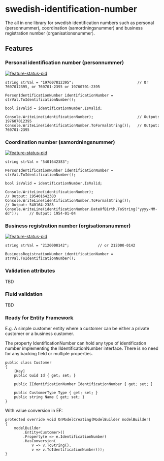 # swedish-identification-number

The all in one library for swedish identification numbers such as personal (personnummer), coordination (samordningsnummer) and business registration number (organisationsnummer).

## Features

### Personal identification number (personnummer)
[![feature-status-pid](https://img.shields.io/badge/Status-In%20progress-yellow.svg)](https://github.com/psafth/swedish-identification-number/issues/4)

```
string strVal = "197607012395";                             // Or 7607012395, or 760701-2395 or 19760701-2395

PersonIdentificationNumber identificationNumber = strVal.ToIdentificationNumber();

bool isValid = identificationNumber.IsValid;

Console.WriteLine(identificationNumber);                    // Output: 197607012395
Console.WriteLine(identificationNumber.ToFormalString());   // Output: 760701-2395

```

### Coordination number (samordningsnummer)
[![feature-status-pid](https://img.shields.io/badge/Status-In%20progress-yellow.svg)](https://github.com/psafth/swedish-identification-number/issues/4)

```
string strVal = "5401642383";

PersonIdentificationNumber identificationNumber = strVal.ToIdentificationNumber();

bool isValid = identificationNumber.IsValid;

Console.WriteLine(identificationNumber);                                        // Output: 195401642383
Console.WriteLine(identificationNumber.ToFormalString());                       // Output: 540164-2383
Console.WriteLine(identificationNumber.DateOfBirth.ToString("yyyy-MM-dd"));     // Output: 1954-01-04
```

### Business registration number (orgisationsnummer)
[![feature-status-pid](https://img.shields.io/badge/Status-In%20progress-yellow.svg)](https://github.com/psafth/swedish-identification-number/issues/5)
```
string strVal = "2120000142";             // or 212000-0142

BusinessRegistrationNumber identificationNumber = strVal.ToIdentificationNumber();
```

### Validation attributes
TBD

### Fluid validation
TBD

### Ready for Entity Framework
E.g. A simple customer entity where a customer can be either a private customer or a business customer.

The property IdentificationNumber can hold any type of identification number implementing the IIdentificationNumber interface. There is no need for any backing field or multiple properties.

```
public class Customer
{
    [Key]
    public Guid Id { get; set; }
    
    public IIdentificationNumber IdentificationNumber { get; set; }
    
    public CustomerType Type { get; set; }
    public string Name { get; set; }
}
```
With value conversion in EF:
```
protected override void OnModelCreating(ModelBuilder modelBuilder)
{
    modelBuilder
        .Entity<Customer>()
        .Property(e => e.IdentificationNumber)
        .HasConversion(
            v => v.ToString(),
            v => v.ToIdentificationNumber());
}
```

